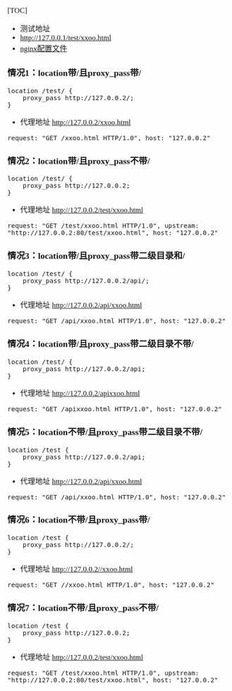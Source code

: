 <span  style="font-family: Simsun,serif; font-size: 17px; ">

[TOC]

- 测试地址
- http://127.0.0.1/test/xxoo.html
- [nginx配置文件](05.%20proxy_pass_test.conf)

### 情况1：location带/且proxy_pass带/

~~~
location /test/ {
	proxy_pass http://127.0.0.2/;
}
~~~

- 代理地址 http://127.0.0.2/xxoo.html

~~~
request: "GET /xxoo.html HTTP/1.0", host: "127.0.0.2"
~~~

### 情况2：location带/且proxy_pass不带/

~~~
location /test/ {
	proxy_pass http://127.0.0.2;
}
~~~

- 代理地址 http://127.0.0.2/test/xxoo.html

~~~
request: "GET /test/xxoo.html HTTP/1.0", upstream: "http://127.0.0.2:80/test/xxoo.html", host: "127.0.0.2"
~~~

### 情况3：location带/且proxy_pass带二级目录和/

~~~
location /test/ {
	proxy_pass http://127.0.0.2/api/;
}
~~~

- 代理地址 http://127.0.0.2/api/xxoo.html

~~~
request: "GET /api/xxoo.html HTTP/1.0", host: "127.0.0.2"
~~~

### 情况4：location带/且proxy_pass带二级目录不带/

~~~
location /test/ {
	proxy_pass http://127.0.0.2/api;
}
~~~

- 代理地址 http://127.0.0.2/apixxoo.html
~~~
request: "GET /apixxoo.html HTTP/1.0", host: "127.0.0.2"
~~~

### 情况5：location不带/且proxy_pass带二级目录不带/

~~~
location /test {
	proxy_pass http://127.0.0.2/api;
}
~~~

- 代理地址 http://127.0.0.2/api/xxoo.html
~~~
request: "GET /api/xxoo.html HTTP/1.0", host: "127.0.0.2"
~~~

### 情况6：location不带/且proxy_pass带/

~~~
location /test {
	proxy_pass http://127.0.0.2/;
}
~~~

- 代理地址 http://127.0.0.2//xxoo.html
~~~
request: "GET //xxoo.html HTTP/1.0", host: "127.0.0.2"
~~~

### 情况7：location不带/且proxy_pass不带/

~~~
location /test {
	proxy_pass http://127.0.0.2;
}
~~~

- 代理地址 http://127.0.0.2/test/xxoo.html
~~~
request: "GET /test/xxoo.html HTTP/1.0", upstream: "http://127.0.0.2:80/test/xxoo.html", host: "127.0.0.2"
~~~

</span>
